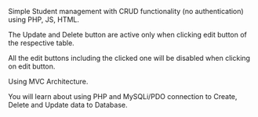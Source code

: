 Simple Student management with CRUD functionality (no authentication) using PHP, JS, HTML.

The Update and Delete button are active only when clicking edit button of the respective table.

All the edit buttons including the clicked one will be disabled when clicking on edit button.

Using MVC Architecture.

You will learn about using PHP and MySQLi/PDO connection to Create, Delete and Update data to Database.